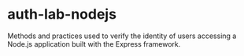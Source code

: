 # auth-lab-nodejs
Methods and practices used to verify the identity of users accessing a Node.js application built with the Express framework.
